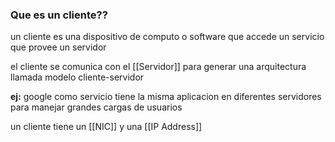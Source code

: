 ### Que es un cliente??
un cliente es una dispositivo de computo o software que accede un servicio que provee un servidor

el cliente se comunica con el [[Servidor]] para generar una arquitectura llamada modelo cliente-servidor

**ej:**
google como servicio tiene la misma aplicacion en diferentes servidores para manejar grandes cargas de usuarios

un cliente tiene un [[NIC]] y una [[IP Address]]
